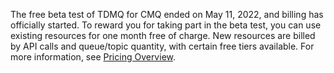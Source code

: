 The free beta test of TDMQ for CMQ ended on May 11, 2022, and billing has officially started. To reward you for taking part in the beta test, you can use existing resources for one month free of charge. New resources are billed by API calls and queue/topic quantity, with certain free tiers available. For more information, see [Pricing Overview](https://intl.cloud.tencent.com/document/product/1111/47656).
